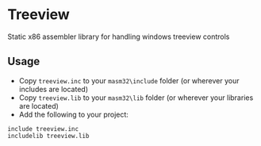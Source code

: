 # Treeview

Static x86 assembler library for handling windows treeview controls

## Usage

* Copy `treeview.inc` to your `masm32\include` folder (or wherever your includes are located)
* Copy `treeview.lib` to your `masm32\lib` folder (or wherever your libraries are located)
* Add the following to your project:
```assembly
include treeview.inc
includelib treeview.lib
```